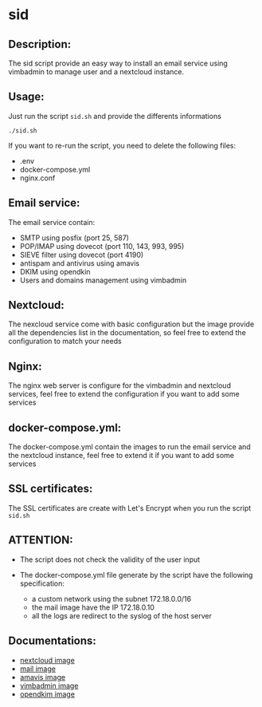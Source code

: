# sid

## Description:
The sid script provide an easy way to install an email service using vimbadmin to manage user and a nextcloud instance.

## Usage:
Just run the script ```sid.sh``` and provide the differents informations
```
./sid.sh
```

If you want to re-run the script, you need to delete the following files:
- .env
- docker-compose.yml
- nginx.conf

## Email service:
The email service contain:
- SMTP using posfix (port 25, 587)
- POP/IMAP using dovecot (port 110, 143, 993, 995)
- SIEVE filter using dovecot (port 4190)
- antispam and antivirus using amavis
- DKIM using opendkin
- Users and domains management using vimbadmin

## Nextcloud:
The nexcloud service come with basic configuration but the image provide all the dependencies list in the documentation, so feel free to extend the configuration to match your needs

## Nginx:
The nginx web server is configure for the vimbadmin and nextcloud services, feel free to extend the configuration if you want to add some services

## docker-compose.yml:
The docker-compose.yml contain the images to run the email service and the nextcloud instance, feel free to extend it if you want to add some services

## SSL certificates:
The SSL certificates are create with Let's Encrypt when you run the script ```sid.sh```

## ATTENTION:
- The script does not check the validity of the user input

- The docker-compose.yml file generate by the script have the following specification:
    * a custom network using the subnet 172.18.0.0/16
    * the mail image have the IP 172.18.0.10
    * all the logs are redirect to the syslog of the host server

## Documentations:
- [nextcloud image](https://github.com/aknaebel/docker-nextcloud)
- [mail image](https://github.com/aknaebel/docker-mail)
- [amavis image](https://github.com/aknaebel/docker-amavis)
- [vimbadmin image](https://github.com/aknaebel/docker-vimbadmin)
- [opendkim image](https://github.com/aknaebel/docker-opendkim)

